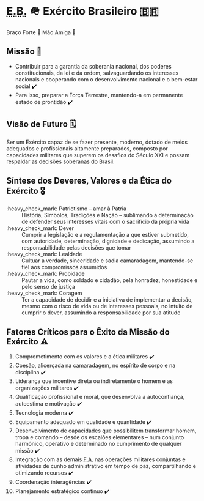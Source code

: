 # <abbr title="Exército Brasileiro" lang="pt">E.B.</abbr> :military_helmet: Exército Brasileiro :brazil:  
Braço Forte :mechanical_arm: Mão Amiga :handshake:

## Missão :dart:

- Contribuir para a garantia da soberania nacional, dos poderes constitucionais, da lei e da ordem, salvaguardando os interesses nacionais e cooperando com o desenvolvimento nacional e o bem-estar social :heavy_check_mark:
- Para isso, preparar a Força Terrestre, mantendo-a em permanente estado de prontidão :heavy_check_mark:

## Visão de Futuro :spiral_calendar:

Ser um Exército capaz de se fazer presente, moderno, dotado de meios adequados e profissionais altamente preparados, composto por capacidades militares que superem os desafios do Século XXI e possam respaldar as decisões soberanas do Brasil.

## Síntese dos Deveres, Valores e da Ética do Exército :medal_military:

<dl>
<dt>:heavy_check_mark: Patriotismo – amar à Pátria</dt>
<dd>História, Símbolos, Tradições e Nação – sublimando a determinação de defender seus interesses vitais com o sacrifício da própria vida</dd>
<dt>:heavy_check_mark: Dever</dt>
<dd>Cumprir a legislação e a regulamentação a que estiver submetido, com autoridade, determinação, dignidade e dedicação, assumindo a responsabilidade pelas decisões que tomar</dd>
<dt>:heavy_check_mark: Lealdade</dt>
<dd>Cultuar a verdade, sinceridade e sadia camaradagem, mantendo-se fiel aos compromissos assumidos</dd>
<dt>:heavy_check_mark: Probidade</dt>
<dd>Pautar a vida, como soldado e cidadão, pela honradez, honestidade e pelo senso de justiça</dd>
<dt>:heavy_check_mark: Coragem</dt>
<dd>Ter a capacidade de decidir e a iniciativa de implementar a decisão, mesmo com o risco de vida ou de interesses pessoais, no intuito de cumprir o dever, assumindo a responsabilidade por sua atitude</dd>
</d>

## Fatores Críticos para o Êxito da Missão do Exército :warning:

1. Comprometimento com os valores e a ética militares :heavy_check_mark:
2. Coesão, alicerçada na camaradagem, no espírito de corpo e na disciplina :heavy_check_mark:
3. Liderança que incentive direta ou indiretamente o homem e as organizações militares :heavy_check_mark:
4. Qualificação profissional e moral, que desenvolva a autoconfiança, autoestima e motivação :heavy_check_mark:
5. Tecnologia moderna :heavy_check_mark:
6. Equipamento adequado em qualidade e quantidade :heavy_check_mark:
7. Desenvolvimento de capacidades que possibilitem transformar homem, tropa e comando – desde os escalões elementares – num conjunto harmônico, operativo e determinado no cumprimento de qualquer missão :heavy_check_mark:
8. Integração com as demais <abbr title="Forças Armadas" lang="pt">F.A.</abbr> nas operações militares conjuntas e atividades de cunho administrativo em tempo de paz, compartilhando e otimizando recursos :heavy_check_mark:
9. Coordenação interagências :heavy_check_mark:
10. Planejamento estratégico contínuo :heavy_check_mark:
